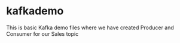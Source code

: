# kafkademo
This is basic Kafka demo files
where we have created Producer and Consumer for our Sales topic
